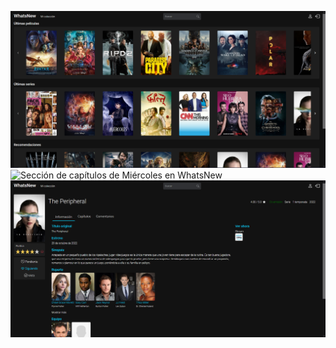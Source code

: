 ![Inicio de WhatsNew](https://github.com/claudiasilvestre/WhatsNew/blob/04eada70c8a300d74c858ffb80541b18475f59e6/public/img/Inicio.PNG)
![Sección de capítulos de Miércoles en WhatsNew](https://github.com/claudiasilvestre/WhatsNew/blob/04eada70c8a300d74c858ffb80541b18475f59e6/public/img/Cap%C3%ADtulos.PNG)
![Sección de información de The Peripheral en WhatsNew](https://github.com/claudiasilvestre/WhatsNew/blob/04eada70c8a300d74c858ffb80541b18475f59e6/public/img/Informacion.PNG)

